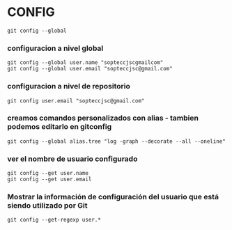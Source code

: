 # CONFIG
    git config --global

### configuracion a nivel global
    git config --global user.name "sopteccjscgmailcom"
    git config --global user.email "sopteccjsc@gmail.com"

### configuracion a nivel de repositorio
    git config user.email "sopteccjsc@gmail.com"

### creamos comandos personalizados con alias - tambien podemos editarlo en gitconfig
    git config --global alias.tree "log -graph --decorate --all --oneline"

### ver el nombre de usuario configurado
    git config --get user.name
    git config --get user.email

### Mostrar la información de configuración del usuario que está siendo utilizado por Git
    git config --get-regexp user.*
